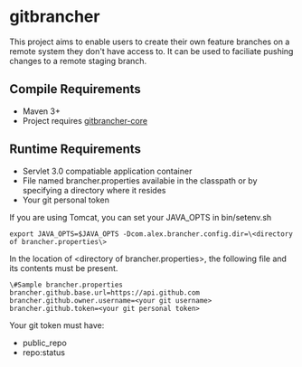 # gitbrancher
This project aims to enable users to create their own feature branches on a remote system they don't have access to.
It can be used to faciliate pushing changes to a remote staging branch.

## Compile Requirements
- Maven 3+
- Project requires [gitbrancher-core](https://github.com/lotusroot1/gitbrancher-core#gitbrancher-core)


## Runtime Requirements
- Servlet 3.0 compatiable application container
- File named brancher.properties availabie in the classpath or by specifying a directory where it resides
- Your git personal token

If you are using Tomcat, you can set your JAVA_OPTS in bin/setenv.sh
```
export JAVA_OPTS=$JAVA_OPTS -Dcom.alex.brancher.config.dir=\<directory of brancher.properties\>
```

In the location of \<directory of brancher.properties\>, the following file and its contents must be present.

```
\#Sample brancher.properties
brancher.github.base.url=https://api.github.com
brancher.github.owner.username=<your git username>
brancher.github.token=<your git personal token>
```

Your git token must have:
- public_repo
- repo:status

